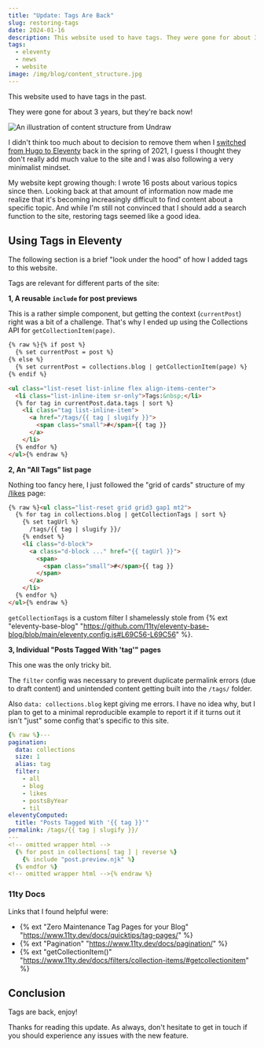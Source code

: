 ```yaml
---
title: "Update: Tags Are Back"
slug: restoring-tags
date: 2024-01-16
description: This website used to have tags. They were gone for about 3 years, but they're back now.
tags:
  - eleventy
  - news
  - website
image: /img/blog/content_structure.jpg
---
```


This website used to have tags in the past.

They were gone for about 3 years, but they're back now!

<img src="/img/blog/content_structure.jpg" class="img-fluid img-center" alt="An illustration of content structure from Undraw">

I didn't think too much about to decision to remove them when I [switched from Hugo to Eleventy](/blog/migrating-from-hugo-to-eleventy/) back in the spring of 2021, I guess I thought they don't really add much value to the site and I was also following a very minimalist mindset.

My website kept growing though: I wrote 16 posts about various topics since then. Looking back at that amount of information now made me realize that it's becoming increasingly difficult to find content about a specific topic. And while I'm still not convinced that I should add a search function to the site, restoring tags seemed like a good idea.

## Using Tags in Eleventy

The following section is a brief "look under the hood" of how I added tags to this website.

Tags are relevant for different parts of the site:

**1, A reusable `include` for post previews**

This is a rather simple component, but getting the context (`currentPost`) right was a bit of a challenge. That's why I ended up using the Collections API for `getCollectionItem(page)`.

```html
{% raw %}{% if post %}
  {% set currentPost = post %}
{% else %}
  {% set currentPost = collections.blog | getCollectionItem(page) %}
{% endif %}

<ul class="list-reset list-inline flex align-items-center">
  <li class="list-inline-item sr-only">Tags:&nbsp;</li>
  {% for tag in currentPost.data.tags | sort %}
    <li class="tag list-inline-item">
      <a href="/tags/{{ tag | slugify }}">
        <span class="small">#</span>{{ tag }}
      </a>
    </li>
  {% endfor %}
</ul>{% endraw %}
```

**2, An "All Tags" list page**

Nothing too fancy here, I just followed the "grid of cards" structure of my [/likes](/likes/) page:

```html
{% raw %}<ul class="list-reset grid grid3 gap1 mt2">
  {% for tag in collections.blog | getCollectionTags | sort %}
    {% set tagUrl %}
      /tags/{{ tag | slugify }}/
    {% endset %}
    <li class="d-block">
      <a class="d-block ..." href="{{ tagUrl }}">
        <span>
          <span class="small">#</span>{{ tag }}
        </span>
      </a>
    </li>
  {% endfor %}
</ul>{% endraw %}
```

`getCollectionTags` is a custom filter I shamelessly stole from {% ext "eleventy-base-blog" "https://github.com/11ty/eleventy-base-blog/blob/main/eleventy.config.js#L69C56-L69C56" %}.

**3, Individual "Posts Tagged With 'tag'" pages**

This one was the only tricky bit.

The `filter` config was necessary to prevent duplicate permalink errors (due to draft content) and unintended content getting built into the `/tags/` folder.

Also `data: collections.blog` kept giving me errors. I have no idea why, but I plan to get to a minimal reproducible example to report it if it turns out it isn't "just" some config that's specific to this site.

```yaml
{% raw %}---
pagination:
  data: collections
  size: 1
  alias: tag
  filter:
    - all
    - blog
    - likes
    - postsByYear
    - til
eleventyComputed:
  title: "Posts Tagged With '{{ tag }}'"
permalink: /tags/{{ tag | slugify }}/
---
<!-- omitted wrapper html -->
  {% for post in collections[ tag ] | reverse %}
    {% include "post.preview.njk" %}
  {% endfor %}
<!-- omitted wrapper html -->{% endraw %}
```

### 11ty Docs

Links that I found helpful were:

- {% ext "Zero Maintenance Tag Pages for your Blog" "https://www.11ty.dev/docs/quicktips/tag-pages/" %}
- {% ext "Pagination" "https://www.11ty.dev/docs/pagination/" %}
- {% ext "getCollectionItem()" "https://www.11ty.dev/docs/filters/collection-items/#getcollectionitem" %}

## Conclusion

Tags are back, enjoy!

Thanks for reading this update. As always, don't hesitate to get in touch if you should experience any issues with the new feature.
